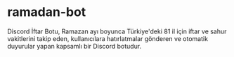 # ramadan-bot
Discord İftar Botu, Ramazan ayı boyunca Türkiye'deki 81 il için iftar ve sahur vakitlerini takip eden, kullanıcılara hatırlatmalar gönderen ve otomatik duyurular yapan kapsamlı bir Discord botudur.
